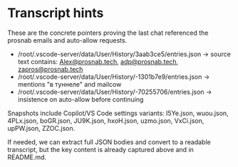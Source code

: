 # Transcript hints

These are the concrete pointers proving the last chat referenced the prosnab emails and auto-allow requests.

- /root/.vscode-server/data/User/History/3aab3ce5/entries.json → source text contains: Alex@prosnab.tech, adp@prosnab.tech, zapros@prosnab.tech
- /root/.vscode-server/data/User/History/-1301b7e9/entries.json → mentions "в туннеле" and mailcow
- /root/.vscode-server/data/User/History/-70255706/entries.json → insistence on auto-allow before continuing

Snapshots include Copilot/VS Code settings variants: I5Ye.json, wuou.json, 4PLx.json, boGR.json, JU9K.json, hxoH.json, uzmo.json, VxCi.json, upPW.json, ZZOC.json.

If needed, we can extract full JSON bodies and convert to a readable transcript, but the key content is already captured above and in README.md.
